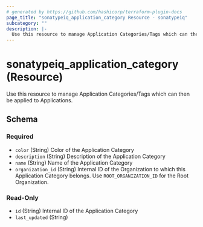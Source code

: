 ```yaml
---
# generated by https://github.com/hashicorp/terraform-plugin-docs
page_title: "sonatypeiq_application_category Resource - sonatypeiq"
subcategory: ""
description: |-
  Use this resource to manage Application Categories/Tags which can then be applied to Applications.
---
```


# sonatypeiq_application_category (Resource)

Use this resource to manage Application Categories/Tags which can then be applied to Applications.



<!-- schema generated by tfplugindocs -->
## Schema

### Required

- `color` (String) Color of the Application Category
- `description` (String) Description of the Application Category
- `name` (String) Name of the Application Category
- `organization_id` (String) Internal ID of the Organization to which this Application Category belongs. Use `ROOT_ORGANIZATION_ID` for the Root Organization.

### Read-Only

- `id` (String) Internal ID of the Application Category
- `last_updated` (String)
